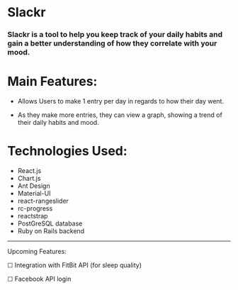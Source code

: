 # Slackr

<h3>Slackr is a tool to help you keep track of your daily habits and gain a better understanding of how they correlate with your mood.</h3>

Main Features:
=======
* Allows Users to make 1 entry per day in regards to how their day went.

* As they make more entries, they can view a graph, showing a trend of their daily habits and mood.


Technologies Used:
=======
* React.js
* Chart.js
* Ant Design
* Material-UI
* react-rangeslider
* rc-progress
* reactstrap
* PostGreSQL database
* Ruby on Rails backend


<hr>

Upcoming Features:

☐ Integration with FitBit API (for sleep quality)

☐ Facebook API login
